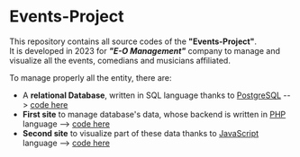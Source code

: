 # Events-Project

This repository contains all source codes of the **"Events-Project"**.  
It is developed in 2023 for _**"E-O Management"**_ company to manage and visualize all the events, comedians and musicians affiliated.

To manage properly all the entity, there are:
- A **relational Database**, written in SQL language thanks to [PostgreSQL](https://www.postgresql.org/) --> [code here](/backend/database/eventi.sql)
- **First site** to manage database's data, whose backend is written in [PHP](https://www.php.net/) language --> [code here](/backend/web%20app/)
- **Second site** to visualize part of these data thanks to [JavaScript](https://www.w3schools.com/js/) language --> [code here](/frontend/)